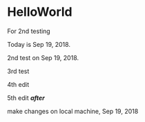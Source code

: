# HelloWorld
For 2nd testing

Today is Sep 19, 2018. 

2nd test on Sep 19, 2018.

3rd test


4th edit


5th edit ***after***

make changes on local machine, Sep 19, 2018

